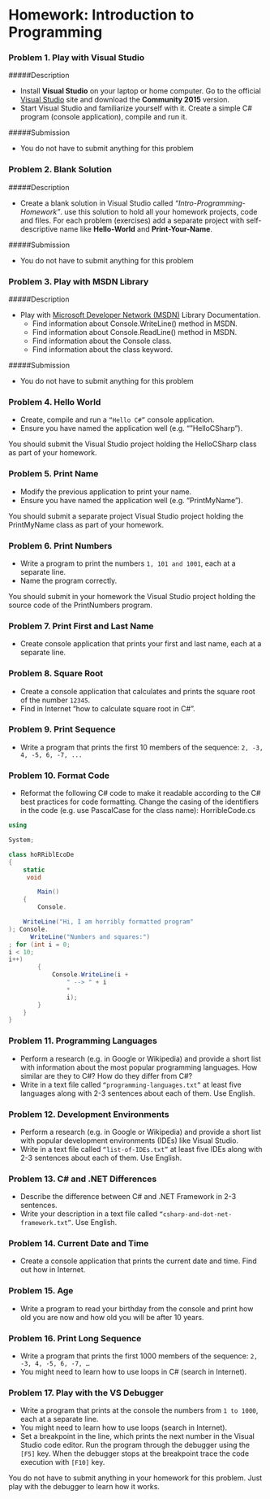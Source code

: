 Homework: Introduction to Programming
========

### Problem 1.	Play with Visual Studio

#####Description
- Install **Visual Studio** on your laptop or home computer. Go to the official [Visual Studio](https://www.visualstudio.com/) site and download the **Community 2015** version.
- Start Visual Studio and familiarize yourself with it. Create a simple C# program (console application), compile and run it.

#####Submission
- You do not have to submit anything for this problem

### Problem 2.	Blank Solution

#####Description
- Create a blank solution in Visual Studio called *“Intro-Programming-Homework”*. use this solution to hold all your homework projects, code and files. 
  For each problem (exercises) add a separate project with self-descriptive name like **Hello-World** and **Print-Your-Name**.
  
#####Submission
- You do not have to submit anything for this problem

### Problem 3.	Play with MSDN Library

#####Description
- Play with [Microsoft Developer Network (MSDN)](http://msdn.microsoft.com/library) Library Documentation.
	- Find information about Console.WriteLine() method in MSDN.
    - Find information about Console.ReadLine() method in MSDN.
	- Find information about the Console class.
	- Find information about the class keyword.
	
#####Submission
- You do not have to submit anything for this problem

### Problem 4.	Hello World
*	Create, compile and run a `“Hello C#”` console application.
*	Ensure you have named the application well (e.g. “”HelloCSharp”).

You should submit the Visual Studio project holding the HelloCSharp class as part of your homework.

### Problem 5.	Print Name
*	Modify the previous application to print your name.
*	Ensure you have named the application well (e.g. “PrintMyName”).

You should submit a separate project Visual Studio project holding the PrintMyName class as part of your homework.

### Problem 6.	Print Numbers
*	Write a program to print the numbers `1, 101 and 1001`, each at a separate line.
*	Name the program correctly.

You should submit in your homework the Visual Studio project holding the source code of the PrintNumbers program.

### Problem 7.	Print First and Last Name
*	Create console application that prints your first and last name, each at a separate line.

### Problem 8.	Square Root
*	Create a console application that calculates and prints the square root of the number `12345`.
*	Find in Internet “how to calculate square root in C#”.

### Problem 9.	Print Sequence
*	Write a program that prints the first 10 members of the sequence: `2, -3, 4, -5, 6, -7, ...`

### Problem 10.	Format Code
*	Reformat the following C# code to make it readable according to the C# best practices for code formatting. Change the casing of the identifiers in the code (e.g. use PascalCase for the class name):
HorribleCode.cs

```c#
using

System;

class hoRRiblEcoDe
{
	static
	 void

		Main()
	{
		Console.

	WriteLine("Hi, I am horribly formatted program"
); Console.
	  WriteLine("Numbers and squares:")
; for (int i = 0;
i < 10;
i++)
		{
			Console.WriteLine(i +
				" --> " + i
				*
				i);
		}
	}
}
```

### Problem 11.	Programming Languages
*	Perform a research (e.g. in Google or Wikipedia) and provide a short list with information about the most popular programming languages. How similar are they to C#? How do they differ from C#?
*	Write in a text file called `“programming-languages.txt”` at least five languages along with 2-3 sentences about each of them. Use English.

### Problem 12.	Development Environments
*	Perform a research (e.g. in Google or Wikipedia) and provide a short list with popular development environments (IDEs) like Visual Studio.
*	Write in a text file called `“list-of-IDEs.txt”` at least five IDEs along with 2-3 sentences about each of them. Use English.

### Problem 13.	C# and .NET Differences
*	Describe the difference between C# and .NET Framework in 2-3 sentences.
*	Write your description in a text file called `“csharp-and-dot-net-framework.txt”`. Use English.

### Problem 14.	Current Date and Time
*	Create a console application that prints the current date and time. Find out how in Internet.

### Problem 15.	Age
*	Write a program to read your birthday from the console and print how old you are now and how old you will be after 10 years.

### Problem 16.	Print Long Sequence
*	Write a program that prints the first 1000 members of the sequence: `2, -3, 4, -5, 6, -7, …`
*	You might need to learn how to use loops in C# (search in Internet).

### Problem 17.	Play with the VS Debugger
*	Write a program that prints at the console the numbers from `1 to 1000`, each at a separate line.
*	You might need to learn how to use loops (search in Internet).
*	Set a breakpoint in the line, which prints the next number in the Visual Studio code editor. Run the program through the debugger using the `[F5]` key. When the debugger stops at the breakpoint trace the code execution with `[F10]` key.

You do not have to submit anything in your homework for this problem. Just play with the debugger to learn how it works.


